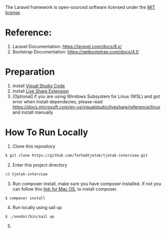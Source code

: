 The Laravel framework is open-sourced software licensed under the [MIT license](https://opensource.org/licenses/MIT).

# Reference:
1. Laravel Documentation: https://laravel.com/docs/8.x/
2. Bootstrap Documentation: https://getbootstrap.com/docs/4.1/

# Preparation
1. Install [Visual Studio Code](https://code.visualstudio.com/)
2. Install [Live Share Extension](https://docs.microsoft.com/en-us/visualstudio/liveshare)
3. [Optional] if you are using Windows Subsystem for Linux (WSL) and got error when install dependecies, please read https://docs.microsoft.com/en-us/visualstudio/liveshare/reference/linux and install manually

# How To Run Locally
1. Clone this repository 
```sh
$ git clone https://github.com/farhadtjetak/tjetak-interview.git
```

2. Enter this project directory 
```sh
cd tjetak-interview
```

3. Run composer install, make sure you have composer installed. If not you can follow this [link for Mac OS](https://tecadmin.net/install-composer-on-macos/), to install composer.
```sh
$ composer install
```

4. Run locally using sail up
```sh
$ ./vendor/bin/sail up
```

5. 
#
